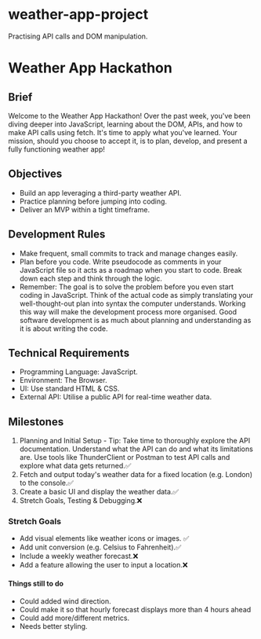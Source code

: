 # weather-app-project
Practising API calls and DOM manipulation.

# Weather App Hackathon

## Brief
Welcome to the Weather App Hackathon! Over the past week, you've been diving deeper into JavaScript, learning about the DOM, APIs, and how to make API calls using fetch. It's time to apply what you've learned. Your mission, should you choose to accept it, is to plan, develop, and present a fully functioning weather app!

## Objectives
+ Build an app leveraging a third-party weather API.
+ Practice planning before jumping into coding.
+ Deliver an MVP within a tight timeframe.

## Development Rules

- Make frequent, small commits to track and manage changes easily.
- Plan before you code. Write pseudocode as comments in your JavaScript file so it acts as a roadmap when you start to code. Break down each step and think through the logic.
- Remember: The goal is to solve the problem before you even start coding in JavaScript. Think of the actual code as simply translating your well-thought-out plan into syntax the computer understands. Working this way will make the development process more organised. Good software development is as much about planning and understanding as it is about writing the code.

## Technical Requirements
+ Programming Language: JavaScript.
+ Environment: The Browser.
+ UI: Use standard HTML & CSS.
+ External API: Utilise a public API for real-time weather data.

## Milestones
1. Planning and Initial Setup - Tip: Take time to thoroughly explore the API documentation. Understand what the API can do and what its limitations are. Use tools like ThunderClient or Postman to test API calls and explore what data gets returned.✅
2. Fetch and output today's weather data for a fixed location (e.g. London) to the console.✅
3. Create a basic UI and display the weather data.✅
4. Stretch Goals, Testing & Debugging.❌

### Stretch Goals
+ Add visual elements like weather icons or images. ✅
+ Add unit conversion (e.g. Celsius to Fahrenheit).✅
+ Include a weekly weather forecast.❌
+ Add a feature allowing the user to input a location.❌

#### Things still to do
+ Could added wind direction.
+ Could make it so that hourly forecast displays more than 4 hours ahead
+ Could add more/different metrics.
+ Needs better styling.
